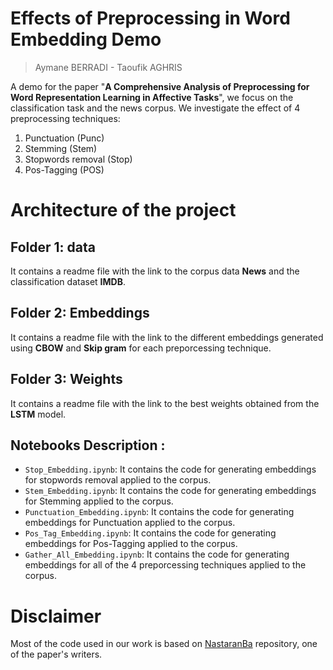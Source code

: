 
# Effects of Preprocessing in Word Embedding Demo
> Aymane BERRADI - Taoufik AGHRIS  

A demo for the paper "**A Comprehensive Analysis of Preprocessing for Word Representation Learning in Affective Tasks**", we focus on the classification task and the news corpus. We investigate the effect of 4 preprocessing techniques:
1. Punctuation (Punc)
2. Stemming (Stem)
3. Stopwords removal (Stop)
4. Pos-Tagging (POS)

# Architecture of the project
## Folder 1: data
It contains a readme file with the link to the corpus data **News** and the classification dataset **IMDB**.

## Folder 2: Embeddings
It contains a readme file with the link to the different embeddings generated using **CBOW** and **Skip gram** for each preporcessing technique.

## Folder 3: Weights
It contains a readme file with the link to the best weights obtained from the **LSTM** model.

## Notebooks Description :
* `Stop_Embedding.ipynb`: It contains the code for generating embeddings for stopwords removal applied to the corpus.
* `Stem_Embedding.ipynb`: It contains the code for generating embeddings for Stemming applied to the corpus.
* `Punctuation_Embedding.ipynb`: It contains the code for generating embeddings for Punctuation applied to the corpus.
* `Pos_Tag_Embedding.ipynb`: It contains the code for generating embeddings for Pos-Tagging applied to the corpus.
* `Gather_All_Embedding.ipynb`: It contains the code for generating embeddings for all of the 4 preporcessing techniques applied to the corpus.

# Disclaimer
Most of the code used in our work is based on [NastaranBa](https://github.com/NastaranBa/preprocessing-for-word-representation) repository, one of the paper's writers.
